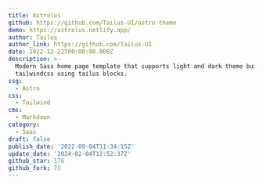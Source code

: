 ```yaml
---
title: Astrolus
github: https://github.com/Tailus-UI/astro-theme
demo: https://astrolus.netlify.app/
author: Tailus
author_link: https://github.com/Tailus-UI
date: 2022-12-22T00:00:00.000Z
description: >-
  Modern Sass home page template that supports light and dark theme built with
  tailwindcss using tailus blocks.
ssg:
  - Astro
css:
  - Tailwind
cms:
  - Markdown
category:
  - Saas
draft: false
publish_date: '2022-09-04T11:34:15Z'
update_date: '2024-02-04T12:52:37Z'
github_star: 176
github_fork: 75
---
```

